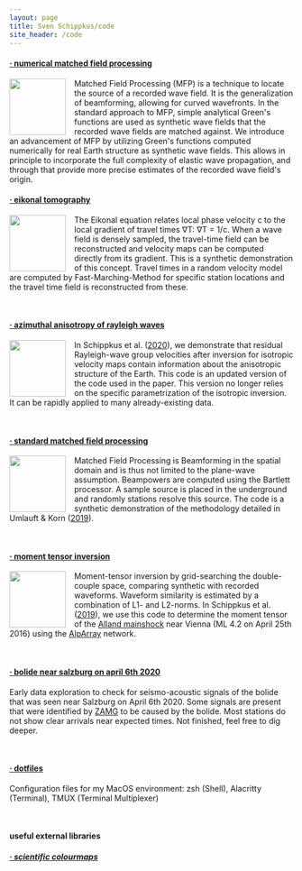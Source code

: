 ```yaml
---
layout: page
title: Sven Schippkus/code
site_header: /code
---
```


#### [· numerical matched field processing](https://github.com/schipp/matched_field_processing)

[<img src="/home/data/previews/mfp_new_preview.png" width="100px" style="float:left; padding-right:15px">](https://github.com/schipp/matched_field_processing)

Matched Field Processing (MFP) is a technique to locate the source of a recorded wave field. It is the generalization of beamforming, allowing for curved wavefronts. In the standard approach to MFP, simple analytical Green's functions are used as synthetic wave fields that the recorded wave fields are matched against. We introduce an advancement of MFP by utilizing Green's functions computed numerically for real Earth structure as synthetic wave fields. This allows in principle to incorporate the full complexity of elastic wave propagation, and through that provide more precise estimates of the recorded wave field's origin.

#### [· eikonal tomography](https://github.com/schipp/eikonal_tomography)

[<img src="/home/data/previews/eikonal_preview.png" width="100px" style="float:left; padding-right:15px">](https://github.com/schipp/eikonal_tomography)

The Eikonal equation relates local phase velocity c to the local gradient of travel times ∇T: ∇T = 1/c. When a wave field is densely sampled, the travel-time field can be reconstructed and velocity maps can be computed directly from its gradient. This is a synthetic demonstration of this concept. Travel times in a random velocity model are computed by Fast-Marching-Method for specific station locations and the travel time field is reconstructed from these.

&nbsp;

#### [· azimuthal anisotropy of rayleigh waves](https://github.com/schipp/azimuthal_anisotropy)

[<img src="/home/data/previews/aniso_preview.png" width="100px" style="float:left; padding-right:15px">](https://github.com/schipp/azimuthal_anisotropy)

In Schippkus et al. ([2020](http://doi.org/10.1093/gji/ggz565)), we demonstrate that residual Rayleigh-wave group velocities after inversion for isotropic velocity maps contain information about the anisotropic structure of the Earth. This code is an updated version of the code used in the paper. This version no longer relies on the specific parametrization of the isotropic inversion. It can be rapidly applied to many already-existing data.

&nbsp;

#### [· standard matched field processing](https://github.com/schipp/matched_field_processing_simple)

[<img src="/home/data/previews/mfp_preview.png" width="100px" style="float:left; padding-right:15px">](matched_field_processing_simple)

Matched Field Processing is Beamforming in the spatial domain and is thus not limited to the plane-wave assumption. Beampowers are computed using the Bartlett processor. A sample source is placed in the underground and randomly stations resolve this source. The code is a synthetic demonstration of the methodology detailed in Umlauft & Korn ([2019](http://doi.org/10.1093/gji/ggz385)).

&nbsp;

#### [· moment tensor inversion](https://github.com/schipp/moment_tensor_inversion)

[<img src="/home/data/previews/mt_preview.png" width="100px" style="float:left; padding-right:15px">](https://github.com/schipp/moment_tensor_inversion)

Moment-tensor inversion by grid-searching the double-couple space, comparing synthetic with recorded waveforms. Waveform similarity is estimated by a combination of L1- and L2-norms. In Schippkus et al. ([2019](http://doi.org/10.17738/ajes.2019.0010)), we use this code to determine the moment tensor of the [Alland mainshock](https://www.zamg.ac.at/cms/de/geophysik/news/kraeftiges-erdbeben-im-osten-oesterreichs) near Vienna (ML 4.2 on April 25th 2016) using the [AlpArray](http://www.alparray.ethz.ch) network.

&nbsp;

#### [· bolide near salzburg on april 6th 2020](https://github.com/schipp/bolide_salzburg)

Early data exploration to check for seismo-acoustic signals of the bolide that was seen near Salzburg on April 6th 2020. Some signals are present that were identified by [ZAMG](https://www.zamg.ac.at/cms/de/geophysik/news/feuerkugel-ueber-oesterreich-wurde-seismisch-registriert) to be caused by the bolide. Most stations do not show clear arrivals near expected times. Not finished, feel free to dig deeper.

&nbsp;

#### [· dotfiles](https://github.com/schipp/dot)

Configuration files for my MacOS environment: zsh (Shell), Alacritty (Terminal), TMUX (Terminal Multiplexer)

&nbsp;

#### useful external libraries

##### [· scientific colourmaps](http://www.fabiocrameri.ch/colourmaps.php)

